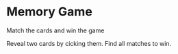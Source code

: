 # Memory Game

Match the cards and win the game

Reveal two cards by cicking them. Find all matches to win.


